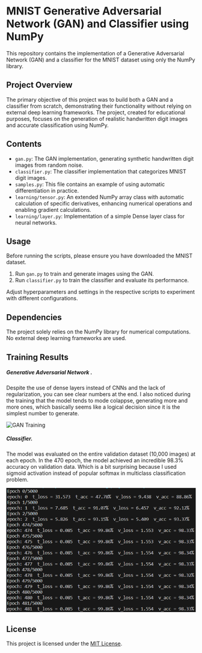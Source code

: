 # MNIST Generative Adversarial Network (GAN) and Classifier using NumPy

This repository contains the implementation of a Generative Adversarial Network (GAN) and a classifier for the MNIST dataset using only the NumPy library.

## Project Overview

The primary objective of this project was to build both a GAN and a classifier from scratch, demonstrating their functionality without relying on external deep learning frameworks. The project, created for educational purposes, focuses on the generation of realistic handwritten digit images and accurate classification using NumPy.



## Contents

- `gan.py`: The GAN implementation, generating synthetic handwritten digit images from random noise.
- `classifier.py`: The classifier implementation that categorizes MNIST digit images.
-  `samples.py`: This file contains an example of using automatic differentiation in practice.
- `learning/tensor.py`: An extended NumPy array class with automatic calculation of specific derivatives, enhancing numerical operations and enabling gradient calculations.
- `learning/layer.py`: Implementation of a simple Dense layer class for neural networks.


## Usage
Before running the scripts, please ensure you have downloaded the MNIST dataset.

1. Run `gan.py` to train and generate images using the GAN.
2. Run `classifier.py` to train the classifier and evaluate its performance.


Adjust hyperparameters and settings in the respective scripts to experiment with different configurations.


## Dependencies

The project solely relies on the NumPy library for numerical computations. No external deep learning frameworks are used.

## Training Results
##### Generative Adversarial Network .
Despite the use of dense layers instead of CNNs and the lack of regularization, you can see clear numbers at the end. I also noticed during the training that the model tends to mode colappse, generating more and more ones, which basically seems like a logical decision since it is the simplest number to generate.

![GAN Training](readme_files/gan_training.gif)
##### Classifier.
The model was evaluated on the entire validation dataset (10,000 images) at each epoch. In the 470 epoch, the model achieved an incredible 98.3% accuracy on validation data. Which is a bit surprising because I used sigmoid activation instead of popular softmax in multiclass classification problem.

![Classifier Training](readme_files/classifier.png)
## License

This project is licensed under the [MIT License](LICENSE).
